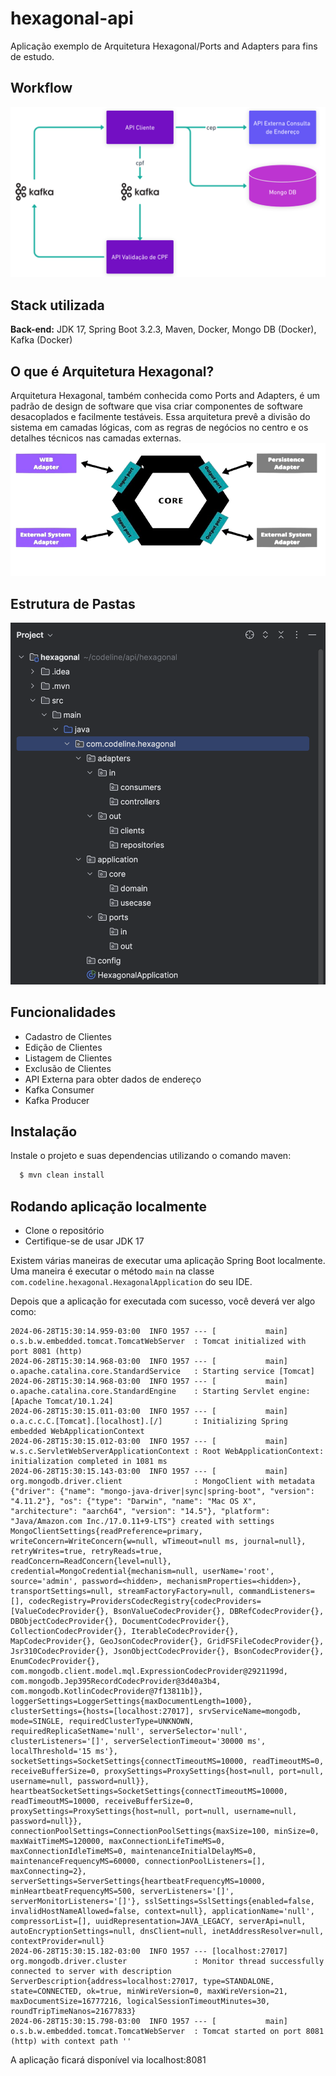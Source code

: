 # hexagonal-api

Aplicação exemplo de Arquitetura Hexagonal/Ports and Adapters para fins de estudo.

## Workflow
![](./img/workflow.png)

## Stack utilizada
**Back-end:** JDK 17, Spring Boot 3.2.3, Maven, Docker, Mongo DB (Docker), Kafka (Docker)

## O que é Arquitetura Hexagonal?
Arquitetura Hexagonal, também conhecida como Ports and Adapters, é um padrão de design de software que visa criar componentes de software desacoplados e facilmente testáveis. Essa arquitetura prevê a divisão do sistema em camadas lógicas, com as regras de negócios no centro e os detalhes técnicos nas camadas externas.
![](./img/ports_adapters.png)

## Estrutura de Pastas
![](./img/folder-structure.png)

## Funcionalidades

- Cadastro de Clientes
- Edição de Clientes
- Listagem de Clientes
- Exclusão de Clientes
- API Externa para obter dados de endereço
- Kafka Consumer
- Kafka Producer

## Instalação

Instale o projeto e suas dependencias utilizando o comando maven:

```bash
  $ mvn clean install
```

## Rodando aplicação localmente

* Clone o repositório
* Certifique-se de usar JDK 17

Existem várias maneiras de executar uma aplicação Spring Boot localmente. Uma maneira é executar o método `main` na classe `com.codeline.hexagonal.HexagonalApplication` do seu IDE.

Depois que a aplicação for executada com sucesso, você deverá ver algo como:

```
2024-06-28T15:30:14.959-03:00  INFO 1957 --- [           main] o.s.b.w.embedded.tomcat.TomcatWebServer  : Tomcat initialized with port 8081 (http)
2024-06-28T15:30:14.968-03:00  INFO 1957 --- [           main] o.apache.catalina.core.StandardService   : Starting service [Tomcat]
2024-06-28T15:30:14.968-03:00  INFO 1957 --- [           main] o.apache.catalina.core.StandardEngine    : Starting Servlet engine: [Apache Tomcat/10.1.24]
2024-06-28T15:30:15.011-03:00  INFO 1957 --- [           main] o.a.c.c.C.[Tomcat].[localhost].[/]       : Initializing Spring embedded WebApplicationContext
2024-06-28T15:30:15.012-03:00  INFO 1957 --- [           main] w.s.c.ServletWebServerApplicationContext : Root WebApplicationContext: initialization completed in 1081 ms
2024-06-28T15:30:15.143-03:00  INFO 1957 --- [           main] org.mongodb.driver.client                : MongoClient with metadata {"driver": {"name": "mongo-java-driver|sync|spring-boot", "version": "4.11.2"}, "os": {"type": "Darwin", "name": "Mac OS X", "architecture": "aarch64", "version": "14.5"}, "platform": "Java/Amazon.com Inc./17.0.11+9-LTS"} created with settings MongoClientSettings{readPreference=primary, writeConcern=WriteConcern{w=null, wTimeout=null ms, journal=null}, retryWrites=true, retryReads=true, readConcern=ReadConcern{level=null}, credential=MongoCredential{mechanism=null, userName='root', source='admin', password=<hidden>, mechanismProperties=<hidden>}, transportSettings=null, streamFactoryFactory=null, commandListeners=[], codecRegistry=ProvidersCodecRegistry{codecProviders=[ValueCodecProvider{}, BsonValueCodecProvider{}, DBRefCodecProvider{}, DBObjectCodecProvider{}, DocumentCodecProvider{}, CollectionCodecProvider{}, IterableCodecProvider{}, MapCodecProvider{}, GeoJsonCodecProvider{}, GridFSFileCodecProvider{}, Jsr310CodecProvider{}, JsonObjectCodecProvider{}, BsonCodecProvider{}, EnumCodecProvider{}, com.mongodb.client.model.mql.ExpressionCodecProvider@2921199d, com.mongodb.Jep395RecordCodecProvider@3d40a3b4, com.mongodb.KotlinCodecProvider@7f13811b]}, loggerSettings=LoggerSettings{maxDocumentLength=1000}, clusterSettings={hosts=[localhost:27017], srvServiceName=mongodb, mode=SINGLE, requiredClusterType=UNKNOWN, requiredReplicaSetName='null', serverSelector='null', clusterListeners='[]', serverSelectionTimeout='30000 ms', localThreshold='15 ms'}, socketSettings=SocketSettings{connectTimeoutMS=10000, readTimeoutMS=0, receiveBufferSize=0, proxySettings=ProxySettings{host=null, port=null, username=null, password=null}}, heartbeatSocketSettings=SocketSettings{connectTimeoutMS=10000, readTimeoutMS=10000, receiveBufferSize=0, proxySettings=ProxySettings{host=null, port=null, username=null, password=null}}, connectionPoolSettings=ConnectionPoolSettings{maxSize=100, minSize=0, maxWaitTimeMS=120000, maxConnectionLifeTimeMS=0, maxConnectionIdleTimeMS=0, maintenanceInitialDelayMS=0, maintenanceFrequencyMS=60000, connectionPoolListeners=[], maxConnecting=2}, serverSettings=ServerSettings{heartbeatFrequencyMS=10000, minHeartbeatFrequencyMS=500, serverListeners='[]', serverMonitorListeners='[]'}, sslSettings=SslSettings{enabled=false, invalidHostNameAllowed=false, context=null}, applicationName='null', compressorList=[], uuidRepresentation=JAVA_LEGACY, serverApi=null, autoEncryptionSettings=null, dnsClient=null, inetAddressResolver=null, contextProvider=null}
2024-06-28T15:30:15.182-03:00  INFO 1957 --- [localhost:27017] org.mongodb.driver.cluster               : Monitor thread successfully connected to server with description ServerDescription{address=localhost:27017, type=STANDALONE, state=CONNECTED, ok=true, minWireVersion=0, maxWireVersion=21, maxDocumentSize=16777216, logicalSessionTimeoutMinutes=30, roundTripTimeNanos=21677833}
2024-06-28T15:30:15.798-03:00  INFO 1957 --- [           main] o.s.b.w.embedded.tomcat.TomcatWebServer  : Tomcat started on port 8081 (http) with context path ''
```

A aplicação ficará disponível via localhost:8081
